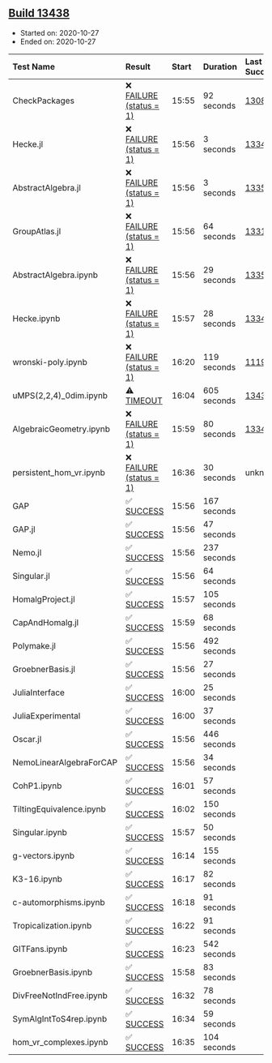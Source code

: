 ## [Build 13438](https://oscarci.mathematik.uni-kl.de/job/oscar/13438/)

* Started on: 2020-10-27
* Ended on: 2020-10-27

| Test Name    | Result | Start | Duration | Last Success | First Failure |
|:-------------|:-------|:------|:---------|:-------------|:--------------|
| CheckPackages | ❌ [FAILURE (status = 1)](https://oscarci.mathematik.uni-kl.de/job/oscar/13438/artifact/logs/build-13438/CheckPackages.log) | 15:55 | 92 seconds | [13085](https://oscarci.mathematik.uni-kl.de/job/oscar/13085/) | [13086](https://oscarci.mathematik.uni-kl.de/job/oscar/13086/) |
| Hecke.jl | ❌ [FAILURE (status = 1)](https://oscarci.mathematik.uni-kl.de/job/oscar/13438/artifact/logs/build-13438/Hecke.jl.log) | 15:56 | 3 seconds | [13341](https://oscarci.mathematik.uni-kl.de/job/oscar/13341/) | [13342](https://oscarci.mathematik.uni-kl.de/job/oscar/13342/) |
| AbstractAlgebra.jl | ❌ [FAILURE (status = 1)](https://oscarci.mathematik.uni-kl.de/job/oscar/13438/artifact/logs/build-13438/AbstractAlgebra.jl.log) | 15:56 | 3 seconds | [13355](https://oscarci.mathematik.uni-kl.de/job/oscar/13355/) | [13356](https://oscarci.mathematik.uni-kl.de/job/oscar/13356/) |
| GroupAtlas.jl | ❌ [FAILURE (status = 1)](https://oscarci.mathematik.uni-kl.de/job/oscar/13438/artifact/logs/build-13438/GroupAtlas.jl.log) | 15:56 | 64 seconds | [13311](https://oscarci.mathematik.uni-kl.de/job/oscar/13311/) | [13312](https://oscarci.mathematik.uni-kl.de/job/oscar/13312/) |
| AbstractAlgebra.ipynb | ❌ [FAILURE (status = 1)](https://oscarci.mathematik.uni-kl.de/job/oscar/13438/artifact/logs/build-13438/AbstractAlgebra.ipynb.log) | 15:56 | 29 seconds | [13355](https://oscarci.mathematik.uni-kl.de/job/oscar/13355/) | [13356](https://oscarci.mathematik.uni-kl.de/job/oscar/13356/) |
| Hecke.ipynb | ❌ [FAILURE (status = 1)](https://oscarci.mathematik.uni-kl.de/job/oscar/13438/artifact/logs/build-13438/Hecke.ipynb.log) | 15:57 | 28 seconds | [13341](https://oscarci.mathematik.uni-kl.de/job/oscar/13341/) | [13342](https://oscarci.mathematik.uni-kl.de/job/oscar/13342/) |
| wronski-poly.ipynb | ❌ [FAILURE (status = 1)](https://oscarci.mathematik.uni-kl.de/job/oscar/13438/artifact/logs/build-13438/wronski-poly.ipynb.log) | 16:20 | 119 seconds | [11192](https://oscarci.mathematik.uni-kl.de/job/oscar/11192/) | [11193](https://oscarci.mathematik.uni-kl.de/job/oscar/11193/) |
| uMPS(2,2,4)_0dim.ipynb | ⚠ [TIMEOUT](https://oscarci.mathematik.uni-kl.de/job/oscar/13438/artifact/logs/build-13438/uMPS-2-2-4-_0dim.ipynb.log) | 16:04 | 605 seconds | [13437](https://oscarci.mathematik.uni-kl.de/job/oscar/13437/) | [13438](https://oscarci.mathematik.uni-kl.de/job/oscar/13438/) |
| AlgebraicGeometry.ipynb | ❌ [FAILURE (status = 1)](https://oscarci.mathematik.uni-kl.de/job/oscar/13438/artifact/logs/build-13438/AlgebraicGeometry.ipynb.log) | 15:59 | 80 seconds | [13341](https://oscarci.mathematik.uni-kl.de/job/oscar/13341/) | [13342](https://oscarci.mathematik.uni-kl.de/job/oscar/13342/) |
| persistent_hom_vr.ipynb | ❌ [FAILURE (status = 1)](https://oscarci.mathematik.uni-kl.de/job/oscar/13438/artifact/logs/build-13438/persistent_hom_vr.ipynb.log) | 16:36 | 30 seconds | unknown | unknown |
| GAP | ✅ [SUCCESS](https://oscarci.mathematik.uni-kl.de/job/oscar/13438/artifact/logs/build-13438/GAP.log) | 15:56 | 167 seconds |  |  |
| GAP.jl | ✅ [SUCCESS](https://oscarci.mathematik.uni-kl.de/job/oscar/13438/artifact/logs/build-13438/GAP.jl.log) | 15:56 | 47 seconds |  |  |
| Nemo.jl | ✅ [SUCCESS](https://oscarci.mathematik.uni-kl.de/job/oscar/13438/artifact/logs/build-13438/Nemo.jl.log) | 15:56 | 237 seconds |  |  |
| Singular.jl | ✅ [SUCCESS](https://oscarci.mathematik.uni-kl.de/job/oscar/13438/artifact/logs/build-13438/Singular.jl.log) | 15:56 | 64 seconds |  |  |
| HomalgProject.jl | ✅ [SUCCESS](https://oscarci.mathematik.uni-kl.de/job/oscar/13438/artifact/logs/build-13438/HomalgProject.jl.log) | 15:57 | 105 seconds |  |  |
| CapAndHomalg.jl | ✅ [SUCCESS](https://oscarci.mathematik.uni-kl.de/job/oscar/13438/artifact/logs/build-13438/CapAndHomalg.jl.log) | 15:59 | 68 seconds |  |  |
| Polymake.jl | ✅ [SUCCESS](https://oscarci.mathematik.uni-kl.de/job/oscar/13438/artifact/logs/build-13438/Polymake.jl.log) | 15:56 | 492 seconds |  |  |
| GroebnerBasis.jl | ✅ [SUCCESS](https://oscarci.mathematik.uni-kl.de/job/oscar/13438/artifact/logs/build-13438/GroebnerBasis.jl.log) | 15:56 | 27 seconds |  |  |
| JuliaInterface | ✅ [SUCCESS](https://oscarci.mathematik.uni-kl.de/job/oscar/13438/artifact/logs/build-13438/JuliaInterface.log) | 16:00 | 25 seconds |  |  |
| JuliaExperimental | ✅ [SUCCESS](https://oscarci.mathematik.uni-kl.de/job/oscar/13438/artifact/logs/build-13438/JuliaExperimental.log) | 16:00 | 37 seconds |  |  |
| Oscar.jl | ✅ [SUCCESS](https://oscarci.mathematik.uni-kl.de/job/oscar/13438/artifact/logs/build-13438/Oscar.jl.log) | 15:56 | 446 seconds |  |  |
| NemoLinearAlgebraForCAP | ✅ [SUCCESS](https://oscarci.mathematik.uni-kl.de/job/oscar/13438/artifact/logs/build-13438/NemoLinearAlgebraForCAP.log) | 15:56 | 34 seconds |  |  |
| CohP1.ipynb | ✅ [SUCCESS](https://oscarci.mathematik.uni-kl.de/job/oscar/13438/artifact/logs/build-13438/CohP1.ipynb.log) | 16:01 | 57 seconds |  |  |
| TiltingEquivalence.ipynb | ✅ [SUCCESS](https://oscarci.mathematik.uni-kl.de/job/oscar/13438/artifact/logs/build-13438/TiltingEquivalence.ipynb.log) | 16:02 | 150 seconds |  |  |
| Singular.ipynb | ✅ [SUCCESS](https://oscarci.mathematik.uni-kl.de/job/oscar/13438/artifact/logs/build-13438/Singular.ipynb.log) | 15:57 | 50 seconds |  |  |
| g-vectors.ipynb | ✅ [SUCCESS](https://oscarci.mathematik.uni-kl.de/job/oscar/13438/artifact/logs/build-13438/g-vectors.ipynb.log) | 16:14 | 155 seconds |  |  |
| K3-16.ipynb | ✅ [SUCCESS](https://oscarci.mathematik.uni-kl.de/job/oscar/13438/artifact/logs/build-13438/K3-16.ipynb.log) | 16:17 | 82 seconds |  |  |
| c-automorphisms.ipynb | ✅ [SUCCESS](https://oscarci.mathematik.uni-kl.de/job/oscar/13438/artifact/logs/build-13438/c-automorphisms.ipynb.log) | 16:18 | 91 seconds |  |  |
| Tropicalization.ipynb | ✅ [SUCCESS](https://oscarci.mathematik.uni-kl.de/job/oscar/13438/artifact/logs/build-13438/Tropicalization.ipynb.log) | 16:22 | 91 seconds |  |  |
| GITFans.ipynb | ✅ [SUCCESS](https://oscarci.mathematik.uni-kl.de/job/oscar/13438/artifact/logs/build-13438/GITFans.ipynb.log) | 16:23 | 542 seconds |  |  |
| GroebnerBasis.ipynb | ✅ [SUCCESS](https://oscarci.mathematik.uni-kl.de/job/oscar/13438/artifact/logs/build-13438/GroebnerBasis.ipynb.log) | 15:58 | 83 seconds |  |  |
| DivFreeNotIndFree.ipynb | ✅ [SUCCESS](https://oscarci.mathematik.uni-kl.de/job/oscar/13438/artifact/logs/build-13438/DivFreeNotIndFree.ipynb.log) | 16:32 | 78 seconds |  |  |
| SymAlgIntToS4rep.ipynb | ✅ [SUCCESS](https://oscarci.mathematik.uni-kl.de/job/oscar/13438/artifact/logs/build-13438/SymAlgIntToS4rep.ipynb.log) | 16:34 | 59 seconds |  |  |
| hom_vr_complexes.ipynb | ✅ [SUCCESS](https://oscarci.mathematik.uni-kl.de/job/oscar/13438/artifact/logs/build-13438/hom_vr_complexes.ipynb.log) | 16:35 | 104 seconds |  |  |
